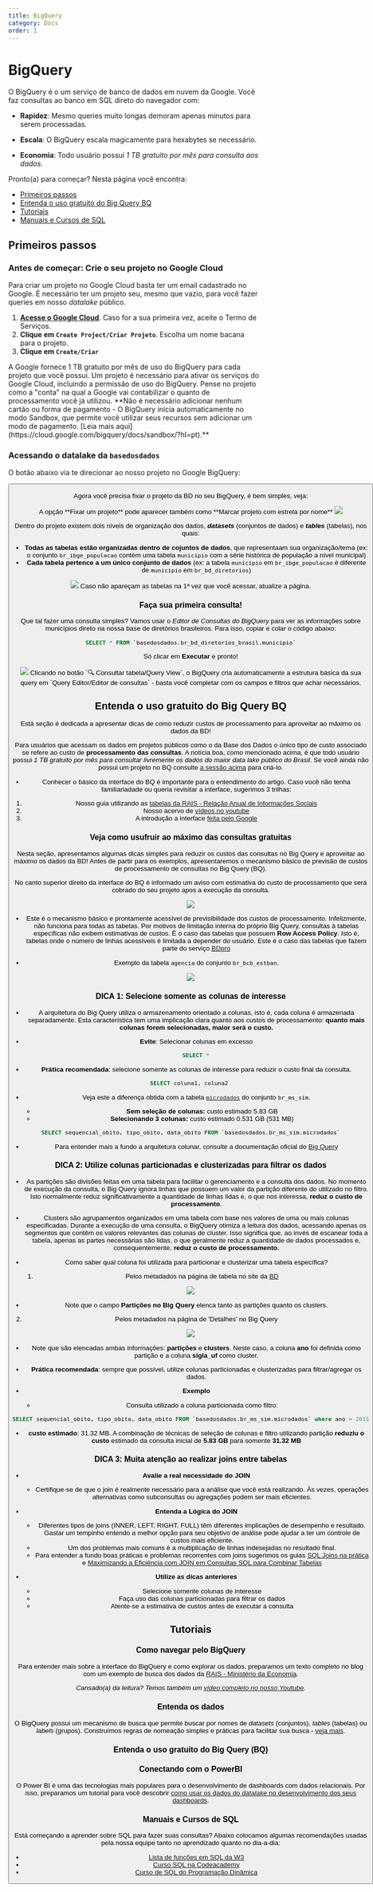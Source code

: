 ```yaml
---
title: BigQuery
category: Docs
order: 1
---
```


# BigQuery

O BigQuery é o um serviço de banco de dados em nuvem da
Google. Você faz consultas ao banco em SQL direto do navegador com:

- **Rapidez**: Mesmo queries muito longas demoram apenas minutos para serem processadas.

- **Escala**: O BigQuery escala magicamente para hexabytes se necessário.

- **Economia**: Todo usuário possui *1 TB gratuito por mês para consulta
  aos dados*.

Pronto(a) para começar? Nesta página você encontra:

- [Primeiros passos](#primeiros-passos)
- [Entenda o uso gratuito do Big Query BQ](#entenda-o-uso-gratuito-do-big-query-bq)
- [Tutoriais](#tutoriais)
- [Manuais e Cursos de SQL](#manuais-e-cursos-de-sql)

## Primeiros passos

### Antes de começar: Crie o seu projeto no Google Cloud

Para criar um projeto no Google Cloud basta ter um email cadastrado no
Google. É necessário ter um projeto seu, mesmo que vazio, para você
fazer queries em nosso *datalake* público.

1. **[Acesse o Google Cloud](https://console.cloud.google.com/projectselector2/home/dashboard)**.
   Caso for a sua primeira vez, aceite o Termo de Serviços.
3. **Clique em `Create Project/Criar Projeto`**. Escolha um nome bacana para o projeto.
5. **Clique em `Create/Criar`**

<Tip caption="Por que eu preciso criar um projeto no Google Cloud?">
    A Google fornece 1 TB gratuito por mês de uso do BigQuery para cada
    projeto que você possui. Um projeto é necessário para ativar os
    serviços do Google Cloud, incluindo a permissão de uso do BigQuery.
    Pense no projeto como a "conta" na qual a Google vai contabilizar o
    quanto de processamento você já utilizou. **Não é necessário adicionar
    nenhum cartão ou forma de pagamento - O BigQuery inicia automaticamente no modo Sandbox, que permite você utilizar seus recursos sem adicionar um modo de pagamento. [Leia mais aqui](https://cloud.google.com/bigquery/docs/sandbox/?hl=pt).**
</Tip>

### Acessando o datalake da `basedosdados`

O botão abaixo via te direcionar ao nosso projeto no Google BigQuery:

<Button
  href="https://console.cloud.google.com/bigquery?p=basedosdados&page=project"
  text="Ir para BigQuery"
/>

Agora você precisa fixar o projeto da BD no seu BigQuery, é bem simples, veja:

<Warning>
  A opção **Fixar um projeto** pode aparecer também como **Marcar projeto com estrela por nome**
</Warning>

<Image src="/docs/bq_access_project_new.gif"/>

Dentro do projeto existem dois níveis de organização dos dados,
<strong>*datasets*</strong> (conjuntos de dados) e
<strong>*tables*</strong> (tabelas), nos quais:

- **Todas as tabelas estão organizadas dentro de cojuntos de dados**, que
  representaam sua organização/tema (ex: o conjunto
  `br_ibge_populacao` contém uma tabela `municipio` com a série
  histórica de população a
  nível municipal)
- **Cada tabela pertence a um único conjunto de dados** (ex: a tabela
  `municipio` em `br_ibge_populacao` é diferente de `municipio` em `br_bd_diretorios`)
  
<Tip caption="[Veja aqui o guia do Google de como funciona a interface do BigQuery](https://cloud.google.com/bigquery/docs/bigquery-web-ui)."/>

<Image src="/docs/bq_dataset_tables_structure.png" />

<Warning>
  Caso não apareçam as tabelas na 1ª vez que você acessar, atualize a página.
</Warning>

### Faça sua primeira consulta!

Que tal fazer uma consulta simples? Vamos usar o *Editor de Consultas do
BigQuery* para ver as informações sobre municípios direto na nossa base de diretórios brasileiros. Para isso,
copiar e colar o código abaixo:

```sql
SELECT * FROM `basedosdados.br_bd_diretorios_brasil.municipio`
```

Só clicar em **Executar** e pronto!

<Image src="/docs/bq_query_municipios.png"/>

<Tip caption="Dica">
  Clicando no botão `🔍 Consultar tabela/Query View`, o BigQuery cria automaticamente a estrutura básica da sua query em `Query Editor/Editor de consultas` - basta você completar com os campos e filtros que achar necessários.
</Tip>

## Entenda o uso gratuito do Big Query BQ

Está seção é dedicada a apresentar dicas de como reduzir custos de processamento para aproveitar ao máximo os dados da BD! 

Para usuários que acessam os dados em projetos públicos como o da Base dos Dados o único tipo de custo associado se refere ao custo de **processamento das consultas**. A notícia boa, como mencionado acima, é que todo usuário possui *1 TB gratuito por mês para consultar livremente os dados do maior data lake público do Brasil*. Se você ainda não possui um projeto no BQ consulte [a sessão acima](https://basedosdados.org/docs/access_data_bq/#primeiros-passos) para criá-lo.

- Conhecer o básico da interface do BQ é importante para o entendimento do artigo. Caso você não tenha familiariadade ou queria revisitar a interface, sugerimos 3 trilhas:
1. Nosso guia utilizando as [tabelas da RAIS - Relação Anual de Informações Sociais](https://dev.to/basedosdados/bigquery-101-45pk) 
2. Nosso acervo de [vídeos no youtube](https://www.youtube.com/@BasedosDados)
3. A introdução a interface [feita pelo Google](https://cloud.google.com/bigquery/docs/bigquery-web-ui?hl=pt-br#open-ui)


### Veja como usufruir ao máximo das consultas gratuitas

Nesta seção, apresentamos algumas dicas simples para reduzir os custos das consultas no Big Query e aproveitar ao máximo os dados da BD! Antes de partir para os exemplos, apresentaremos o mecanismo básico de previsão de custos de processamento de consultas no Big Query (BQ). 

<Tip caption="Estimativas de custos"/>

  No canto superior direito da interface do BQ é informado um aviso com estimativa do custo de processamento que será cobrado do seu projeto apos a execução da consulta.

<Image src="/docs/bq_query_estimated_costs.png"/>

- Este é o mecanismo básico e prontamente acessível de previsibilidade dos custos de processamento. Infelizmente, não funciona para todas as tabelas. Por motivos de limitação interna do próprio Big Query, consultas à tabelas específicas não exibem estimativas de custos. É o caso das tabelas que possuem **Row Access Policy**. Isto é, tabelas onde o número de linhas acessíveis é limitada a depender do usuário. Este é o caso das tabelas que fazem parte do serviço [BDpro](https://info.basedosdados.org/bd-pro)

- Exemplo da tabela `agencia` do conjunto `br_bcb_estban`. 

<Image src="/docs/bq_query_estimated_costs_row_security.png"/>

### DICA 1: **Selecione somente as colunas de interesse**

- A arquitetura do Big Query utiliza o armazenamento orientado a colunas, isto é, cada coluna é armazenada separadamente. Esta característica tem uma implicação clara quanto aos custos de processamento: **quanto mais colunas forem selecionadas, maior será o custo.**

- **Evite**: Selecionar colunas em excesso

```sql 
    SELECT * 
```

- **Prática recomendada**: selecione somente as colunas de interesse para reduzir o custo final da consulta.

```sql
SELECT coluna1, coluna2 
```
- Veja este a diferença obtida com a tabela [`microdados`](https://basedosdados.org/dataset/5beeec93-cbf3-43f6-9eea-9bee6a0d1683?table=dea823a5-cad7-4014-b77c-4aa33b3b0541) do conjunto `br_ms_sim`.

  - **Sem seleção de colunas:** custo estimado 5.83 GB
  - **Selecionando 3 colunas:** custo estimado 0.531 GB (531 MB)

```sql
SELECT sequencial_obito, tipo_obito, data_obito FROM `basedosdados.br_ms_sim.microdados`
``` 

- Para entender mais a fundo a arquitetura colunar, consulte a documentação oficial do [Big Query](https://cloud.google.com/bigquery/docs/storage_overview?hl=pt-br)

### DICA 2: Utilize colunas particionadas e clusterizadas para filtrar os dados

-  As partições são divisões feitas em uma tabela para facilitar o gerenciamento e a consulta dos dados. No momento de execução da consulta, o Big Query ignora linhas que possuem um valor da partição diferente do utilizado no filtro. Isto normalmente reduz significativamente a quantidade de linhas lidas e, o que nos interessa, **reduz o custo de processamento**.

- Clusters são agrupamentos organizados em uma tabela com base nos valores de uma ou mais colunas especificadas. Durante a execução de uma consulta, o BigQuery otimiza a leitura dos dados, acessando apenas os segmentos que contêm os valores relevantes das colunas de cluster. Isso significa que, ao invés de escanear toda a tabela, apenas as partes necessárias são lidas, o que geralmente reduz a quantidade de dados processados e, consequentemente, **reduz o custo de processamento.**

- Como saber qual coluna foi utilizada para particionar e clusterizar uma tabela específica?

  1. Pelos metadados na página de tabela no site da [BD](https://basedosdados.org/dataset/5beeec93-cbf3-43f6-9eea-9bee6a0d1683?table=dea823a5-cad7-4014-b77c-4aa33b3b0541)

<Image src="/docs/website_metadata_table_partitions.gif"/>

  - Note que o campo **Partições no Big Query** elenca tanto as partições quanto os clusters.

  2. Pelos metadados na página de 'Detalhes' no Big Query

<Image src="/docs/bq_metadada_table_partitions_clusters.gif"/>

  - Note que são elencadas ambas informações: **partições** e **clusters**. Neste caso, a coluna **ano** foi definida como partição e a coluna **sigla_uf** como cluster.  

- **Prática recomendada**: sempre que possível, utilize colunas particionadas e clusterizadas para filtrar/agregar os dados.

- **Exemplo**
  -  Consulta utilizado a coluna particionada como filtro:
```sql
SELECT sequencial_obito, tipo_obito, data_obito FROM `basedosdados.br_ms_sim.microdados` where ano = 2015
```
  - **custo estimado**: 31.32 MB. A combinação de técnicas de seleção de colunas e filtro utilizando partição **reduziu o custo** estimado da consulta inicial de **5.83 GB** para somente **31.32 MB**

### DICA 3: Muita atenção ao realizar joins entre tabelas

- **Avalie a real necessidade do JOIN**
  - Certifique-se de que o join é realmente necessário para a análise que você está realizando. Às vezes, operações alternativas como subconsultas ou agregações podem ser mais eficientes.

- **Entenda a Lógica do JOIN**
  - Diferentes tipos de joins (INNER, LEFT, RIGHT, FULL) têm diferentes implicações de desempenho e resultado. Gastar um tempinho entendo a melhor opção para seu objetivo de análise pode ajudar a ter um controle de custos mais eficiente. 
  - Um dos problemas mais comuns é a multiplicação de linhas indesejadas no resultado final. 
  - Para entender a fundo boas práticas e problemas recorrentes com joins sugerimos os guias [SQL Joins na prática](https://medium.com/@aneuk3/sql-joins-defcf817e8cf) e [Maximizando a Eficiência com JOIN em Consultas SQL para Combinar Tabelas](https://medium.com/comunidadeds/maximizando-a-eficiência-com-join-em-consultas-sql-para-combinar-tabelas-55bd3b62fa09) 

- **Utilize as dicas anteriores**
  - Selecione somente colunas de interesse
  - Faça uso das colunas particionadas para filtrar os dados
  - Atente-se a estimativa de custos antes de executar a consulta


## Tutoriais

### Como navegar pelo BigQuery

Para entender mais sobre a interface do BigQuery e como explorar os
dados, preparamos um texto completo no blog com um exemplo de busca dos
dados da [RAIS - Ministério da Economia](https://dev.to/basedosdados/bigquery-101-45pk).

*Cansado(a) da leitura? Temos também um [vídeo completo no nosso Youtube](https://www.youtube.com/watch?v=nGM2OwTUY_M&t=1285s).*

### Entenda os dados

O BigQuery possui um mecanismo de busca que permite buscar por nomes
de *datasets* (conjuntos), *tables* (tabelas) ou *labels* (grupos).
Construímos regras de nomeação simples e práticas para facilitar sua
busca - [veja mais](style_data.md).

### Entenda o uso gratuito do Big Query (BQ)

### Conectando com o PowerBI

O Power BI é uma das tecnologias mais populares para o desenvolvimento
de dashboards com dados relacionais. Por isso, preparamos um tutorial
para você descobrir [como usar os dados do *datalake* no desenvolvimento dos seus dashboards](https://dev.to/basedosdados/tutorial-power-bi-j6d).

### Manuais e Cursos de SQL

Está começando a aprender sobre SQL para fazer suas consultas? Abaixo
colocamos algumas recomendações usadas pela nossa equipe tanto no
aprendizado quanto no dia-a-dia:

- [Lista de funções em SQL da W3](https://www.w3schools.com/sql/default.Asp)
- [Curso SQL na Codeacademy](https://www.codecademy.com/learn/learn-sql)
- [Curso de SQL do Programação Dinâmica](https://www.youtube.com/watch?v=z32438Yehl4&list=PL5TJqBvpXQv5n1N15kcK1m9oKJm_cv-m6&index=2)
